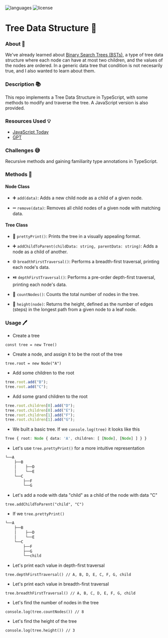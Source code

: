 ![languages](https://img.shields.io/badge/languages-ts-blue)
![license](https://img.shields.io/badge/license-MIT-green)

# Tree Data Structure 🌳

### About 📖

We've already learned about [Binary Search Trees (BSTs)](https://github.com/nightrunner4/binary-search-trees), a type of tree data structure where each node can have at most two children, and the values of the nodes are ordered. In a generic data tree that condition is not necesarily true, and I also wanted to learn about them.

### Description 📚

This repo implements a Tree Data Structure in TypeScript, with some methods to modify and traverse the tree. A JavaScript version is also provided.

### Resources Used 💡

- [JavaScript Today](https://blog.javascripttoday.com/blog/tree-data-structure-with-javascript)
- [GPT](https://chat.openai.com)

### Challenges 😅

Recursive methods and gaining familiarity type annotations in TypeScript.

### Methods 🔧

#### Node Class

- ➕ `add(data)`: Adds a new child node as a child of a given node.

- ➖ `remove(data)`: Removes all child nodes of a given node with matching data.

#### Tree Class

- 🌿 `prettyPrint()`: Prints the tree in a visually appealing format.

- ➕ `addChildToParent(childData: string, parentData: string)`: Adds a node as a child of another.

- 🌐 `breadthFirstTraversal()`: Performs a breadth-first traversal, printing each node's data.

- ⏯️ `depthFirstTraversal()`: Performs a pre-order depth-first traversal, printing each node's data.

- 🔢 `countNodes()`: Counts the total number of nodes in the tree.

- 📏 `height(node)`: Returns the height, defined as the number of edges (steps) in the longest path from a given node to a leaf node.

### Usage 🖊️

- Create a tree

`const tree = new Tree()`

- Create a node, and assign it to be the root of the tree

`tree.root = new Node("A")`

- Add some children to the root

```typescript
tree.root.add("B");
tree.root.add("C");
```

- Add some grand children to the root

```typescript
tree.root.children[0].add("D");
tree.root.children[0].add("E");
tree.root.children[1].add("F");
tree.root.children[1].add("G");
```

- We built a basic tree. If we `console.log(tree)` it looks like this

```typescript
Tree { root: Node { data: 'A', children: [ [Node], [Node] ] } }
```

- Let's use `tree.prettyPrint()` for a more intuitive representation

```typescript
└──A
    ├──B
    │    ├──D
    │    └──E
    └──C
        ├──F
        └──G
```

- Let's add a node with data "child" as a child of the node with data "C"

`tree.addChildToParent("child", "C")`

- If we `tree.prettyPrint()`

```typescript
└──A
    ├──B
    │    ├──D
    │    └──E
    └──C
        ├──F
        ├──G
        └──child
```

- Let's print each value in depth-first traversal

`tree.depthFirstTraversal() // A, B, D, E, C, F, G, child`

- Let's print each value in breadth-first traversal

`tree.breadthFirstTraversal() // A, B, C, D, E, F, G, child`

- Let's find the number of nodes in the tree

`console.log(tree.countNodes()) // 8`

- Let's find the height of the tree

`console.log(tree.height()) // 3`
